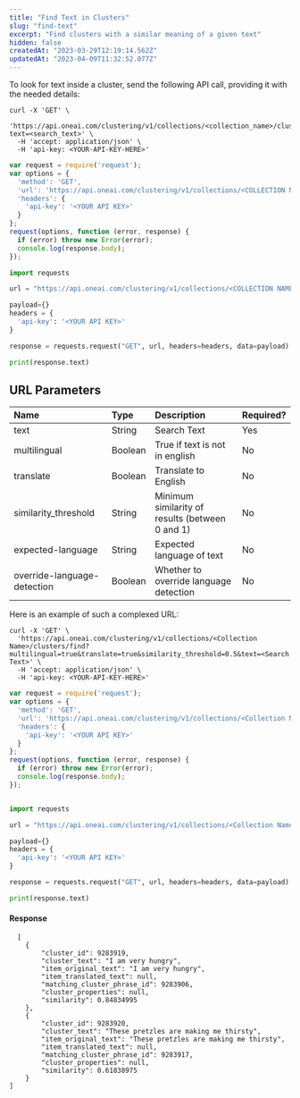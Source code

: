 ```yaml
---
title: "Find Text in Clusters"
slug: "find-text"
excerpt: "Find clusters with a similar meaning of a given text"
hidden: false
createdAt: "2023-03-29T12:19:14.562Z"
updatedAt: "2023-04-09T11:32:52.077Z"
---
```

To look for text inside a cluster, send the following API call, providing it with the needed details:

```curl
curl -X 'GET' \
  'https://api.oneai.com/clustering/v1/collections/<collection_name>/clusters/find?text=<search_text>' \
  -H 'accept: application/json' \
  -H 'api-key: <YOUR-API-KEY-HERE>'
```
```javascript Node
var request = require('request');
var options = {
  'method': 'GET',
  'url': 'https://api.oneai.com/clustering/v1/collections/<COLLECTION NAME>/clusters/find?text=<TEXT>',
  'headers': {
    'api-key': '<YOUR API KEY>'
  }
};
request(options, function (error, response) {
  if (error) throw new Error(error);
  console.log(response.body);
});

```
```python
import requests

url = "https://api.oneai.com/clustering/v1/collections/<COLLECTION NAME>/clusters/find?text=<TEXT>"

payload={}
headers = {
  'api-key': '<YOUR API KEY>'
}

response = requests.request("GET", url, headers=headers, data=payload)

print(response.text)

```



## URL Parameters

| Name                        | Type    | Description                                     | Required? |
| :-------------------------- | :------ | :---------------------------------------------- | :-------- |
| text                        | String  | Search Text                                     | Yes       |
| multilingual                | Boolean | True if text is not in english                  | No        |
| translate                   | Boolean | Translate to English                            | No        |
| similarity_threshold        | String  | Minimum similarity of results (between 0 and 1) | No        |
| expected-language           | String  | Expected language of text                       | No        |
| override-language-detection | Boolean | Whether to override language detection          | No        |

Here is an example of such a complexed URL:

```curl
curl -X 'GET' \
  'https://api.oneai.com/clustering/v1/collections/<Collection Name>/clusters/find?multilingual=true&translate=true&similarity_threshold=0.5&text=<Search Text>' \
  -H 'accept: application/json' \
  -H 'api-key: <YOUR-API-KEY-HERE>'
```
```javascript Node
var request = require('request');
var options = {
  'method': 'GET',
  'url': 'https://api.oneai.com/clustering/v1/collections/<Collection Name>/clusters/find?multilingual=true&translate=true&similarity_threshold=0.5&text=<Search Text>',
  'headers': {
    'api-key': '<YOUR API KEY>'
  }
};
request(options, function (error, response) {
  if (error) throw new Error(error);
  console.log(response.body);
});



```
```python
import requests

url = "https://api.oneai.com/clustering/v1/collections/<Collection Name>/clusters/find?multilingual=true&translate=true&similarity_threshold=0.5&text=<Search Text>"

payload={}
headers = {
  'api-key': '<YOUR API KEY>'
}

response = requests.request("GET", url, headers=headers, data=payload)

print(response.text)

```



#### Response

```curl
  [
    {
        "cluster_id": 9283919,
        "cluster_text": "I am very hungry",
        "item_original_text": "I am very hungry",
        "item_translated_text": null,
        "matching_cluster_phrase_id": 9283906,
        "cluster_properties": null,
        "similarity": 0.84834995
    },
    {
        "cluster_id": 9283920,
        "cluster_text": "These pretzles are making me thirsty",
        "item_original_text": "These pretzles are making me thirsty",
        "item_translated_text": null,
        "matching_cluster_phrase_id": 9283917,
        "cluster_properties": null,
        "similarity": 0.61838975
    }
]
```